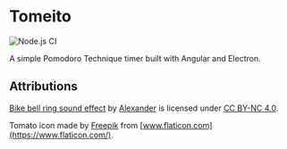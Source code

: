 # Tomeito

![Node.js CI](https://github.com/JMSilla/tomeito/workflows/Node.js%20CI/badge.svg)

A simple Pomodoro Technique timer built with Angular and Electron.

## Attributions

[Bike bell ring sound effect](http://www.orangefreesounds.com/bike-bell-ring-sound-effect/) by [Alexander](http://www.orangefreesounds.com/) is licensed under [CC BY-NC 4.0](https://creativecommons.org/licenses/by-nc/4.0/).

Tomato icon made by [Freepik](https://www.flaticon.com/authors/freepik) from [www.flaticon.com](https://www.flaticon.com/).